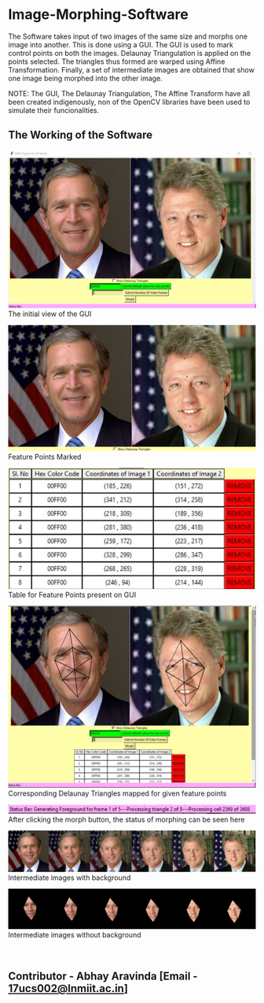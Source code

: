 # Image-Morphing-Software

The Software takes input of two images of the same size and morphs one image into another. 
This is done using a GUI. The GUI is used to mark control points on both the images. 
Delaunay Triangulation is applied on the points selected. 
The triangles thus formed are warped using Affine Transformation. 
Finally, a set of intermediate images are obtained that show one image being morphed into the other image.

NOTE: The GUI, The Delaunay Triangulation, The Affine Transform have all been created indigenously, non of the OpenCV libraries have been used to simulate their funcionalities.

## The Working of the Software

![The initial view of the GUI](initialGUI.JPG)<br>
The initial view of the GUI<br>

![Feature Points Marked](fp2.JPG)<br>
Feature Points Marked<br>

![Table for Feature Points present on GUI](tb2.JPG)<br>
Table for Feature Points present on GUI<br>

![Corresponding Delaunay Triangles mapped for given feature points](dllll.JPG)<br>
Corresponding Delaunay Triangles mapped for given feature points<br>

![After clicking the morph button, the status of morphing can be seen here](stb.JPG)<br>
After clicking the morph button, the status of morphing can be seen here<br>

![Intermediate images with background](withb.png)<br>
Intermediate images with background<br>

![Intermediate images without background](outb.png)<br>
Intermediate images without background<br><br><br>

## Contributor - Abhay Aravinda [Email - <17ucs002@lnmiit.ac.in>]
